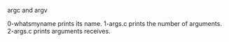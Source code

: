 argc and argv

0-whatsmyname prints its name.
1-args.c prints the number of arguments.
2-args.c prints arguments receives.
